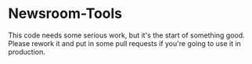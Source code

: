 # Newsroom-Tools

This code needs some serious work, but it's the start of something good. Please rework it and put in some pull requests if you're going to use it in production.